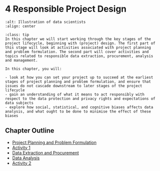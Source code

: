# 4 Responsible Project Design

```{image} /images/illustrations/data-science.png
:alt: Illustration of data scientists
:align: center
```

```{admonition} Summary
:class: tip
In this chapter we will start working through the key stages of the project lifecycle, beginning with (project) design. The first part of this stage will look at activities associated with project planning and problem formulation. The second part will cover activities and topics related to responsible data extraction, procurement, analysis and management.
```

```{admonition} Learning Objectives
In this chapter, you will:

- look at how you can set your project up to succeed at the earliest stages of project planning and problem formulation, and ensure that issues do not cascade downstream to later stages of the project lifecycle 
- gain an understanding of what it means to act responsibly with respect to the data protection and privacy rights and expectations of data subjects
- explore how social, statistical, and cognitive biases affects data analysis, and what ought to be done to minimise the effect of these biases
```

## Chapter Outline

- [Project Planning and Problem Formulation](planning.md)
- [Activity 1](activity1.md)
- [Data Extraction and Procurement](data_extraction.md)
- [Data Analysis](data_analysis.ipynb)
- [Activity 2](activity2.md)

